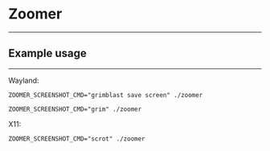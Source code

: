 # Zoomer
---

## Example usage
---
Wayland:
```
ZOOMER_SCREENSHOT_CMD="grimblast save screen" ./zoomer
```
```
ZOOMER_SCREENSHOT_CMD="grim" ./zoomer
```
X11:
```
ZOOMER_SCREENSHOT_CMD="scrot" ./zoomer
```
